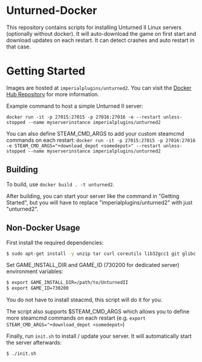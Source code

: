 # Unturned-Docker
This repository contains scripts for installing Unturned II Linux servers (optionally without docker).
It will auto-download the game on first start and download updates on each restart. It can detect crashes and auto restart in that case.

# Getting Started
Images are hosted at `imperialplugins/unturned2`. You can visit the [Docker Hub Repository](https://hub.docker.com/r/imperialplugins/unturned2) for more information.

Example command to host a simple Unturned II server:

`docker run -it -p 27015:27015 -p 27016:27016 -e --restart unless-stopped --name myserverinstance imperialplugins/unturned2`

You can also define STEAM_CMD_ARGS to add your custom steamcmd commands on each restart:
`docker run -it -p 27015:27015 -p 27016:27016 -e STEAM_CMD_ARGS="+download_depot <somedepot>" --restart unless-stopped --name myserverinstance imperialplugins/unturned2`

## Building
To build, use `docker build . -t unturned2`.

After building, you can start your server like the command in "Getting Started", but you will have to replace "imperialplugins/unturned2" with just "unturned2".

## Non-Docker Usage
First install the required dependencies:
```sh
$ sudo apt-get install -y unzip tar curl coreutils lib32gcc1 git glibc.i686 jq
```

Set GAME_INSTALL_DIR and GAME_ID (730200 for dedicated server) environment variables:

```sh
$ export GAME_INSTALL_DIR=/path/to/UnturnedII
$ export GAME_ID=730200
```

You do not have to install steacmd, this script will do it for you. 


The script also supports $STEAM_CMD_ARGS which allows you to define more steamcmd commands on each restart (e.g. `export STEAM_CMD_ARGS="+download_depot <somedepot>`)

Finally, run `init.sh` to install / update your server. It will automatically start the server afterwards:
```sh
$ ./init.sh 
```